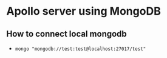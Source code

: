 # Apollo server using MongoDB

## How to connect local mongodb

- `mongo "mongodb://test:test@localhost:27017/test"`

